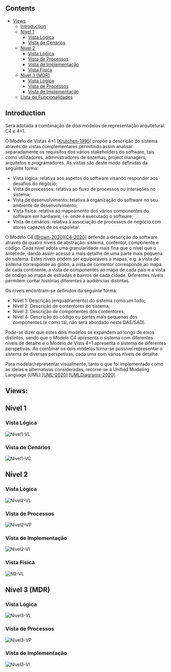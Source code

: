 ## Contents
- [Views](#views)
	- [Introduction](#introduction)
	- [Nível 1](#nível-1)
		- [Vista Lógica](#vista-lógica)
		- [Vista de Cenários](#vista-de-cenários)
	- [Nível 2](#nível-2)
		- [Vista Lógica](#vista-lógica-1)
		- [Vista de Processos](#vista-de-processos-1)
		- [Vista de Implementação](#vista-de-implementação-1)
		- [Vista Física](#vista-física)
	- [Nível 3 (MDR)](#nível-3-mdr)
		- [Vista Lógica](#vista-lógica-3)
		- [Vista de Processos](#vista-de-processos-3)
		- [Vista de Implementação](#vista-de-implementação-3)
	- [Lista de Funcionalidades](Planeamento.md)

## Introduction
Será adotada a combinação de dois modelos de representação arquitetural: C4 e 4+1.

O Modelo de Vistas 4+1 [[Krutchen-1995]](References.md#Kruchten-1995) propõe a descrição do sistema através de vistas complementares permitindo assim analisar separadamente os requisitos dos vários stakeholders do software, tais como utilizadores, administradores de sistemas, project managers, arquitetos e programadores. As vistas são deste modo definidas da seguinte forma:

- Vista lógica: relativa aos aspetos do software visando responder aos desafios do negócio;
- Vista de processos: relativa ao fluxo de processos ou interações no sistema;
- Vista de desenvolvimento: relativa à organização do software no seu ambiente de desenvolvimento;
- Vista física: relativa ao mapeamento dos vários componentes do software em hardware, i.e. onde é executado o software;
- Vista de cenários: relativa à associação de processos de negócio com atores capazes de os espoletar.

O Modelo C4 [[Brown-2020]](References.md#Brown-2020)[[C4-2020]](References.md#C4-2020) defende a descrição do software através de quatro níveis de abstração: sistema, contentor, componente e código. Cada nível adota uma granularidade mais fina que o nível que o antecede, dando assim acesso a mais detalhe de uma parte mais pequena do sistema. Estes níveis podem ser equiparáveis a mapas, e.g. a vista de sistema corresponde ao globo, a vista de contentor corresponde ao mapa de cada continente, a vista de componentes ao mapa de cada país e a vista de código ao mapa de estradas e bairros de cada cidade.
Diferentes níveis permitem contar histórias diferentes a audiências distintas.

Os níveis encontram-se definidos da seguinte forma:
- Nível 1: Descrição (enquadramento) do sistema como um todo;
- Nível 2: Descrição de contentores do sistema;
- Nível 3: Descrição de componentes dos contentores;
- Nível 4: Descrição do código ou partes mais pequenas dos componentes (e como tal, não será abordado neste DAS/SAD).

Pode-se dizer que estes dois modelos se expandem ao longo de eixos distintos, sendo que o Modelo C4 apresenta o sistema com diferentes níveis de detalhe e o Modelo de Vista 4+1 apresenta o sistema de diferentes perspetivas. Ao combinar os dois modelos torna-se possível representar o sistema de diversas perspetivas, cada uma com vários níveis de detalhe.

Para modelar/representar visualmente, tanto o que foi implementado como as ideias e alternativas consideradas, recorre-se à Unified Modeling Language (UML) [[UML-2020]](References.md#UML-2020) [[UMLDiagrams-2020]](References.md#UMLDiagrams-2020).

## Views:

## Nível 1
### Vista Lógica

![Nivel1-VL](docs/ProjetoGeral/Arquitetura/Nivel1/Nivel1-VistaLogica.svg)

### Vista de Cenários

![Nivel1-VC](docs/ProjetoGeral/Arquitetura/Nivel1/Nivel1-VistaDeCenario.svg)

## Nível 2
### Vista Lógica

![Nivel2-VL](docs/ProjetoGeral/Arquitetura/Nivel2/Nivel2-VistaLogica.svg)

### Vista de Processos

![Nivel2-VP](docs/1191430/UC12/Nivel2-VistaDeProcesso.svg)

### Vista de Implementação
![Nivel2-VI](docs/ProjetoGeral/Arquitetura/Nivel2/Nivel2-VistaImplementacao.svg)

### Vista Física
![N2-VL](docs/ProjetoGeral/Arquitetura/Nivel2/Nivel2-VistaFisica.svg)

## Nível 3 (MDR)

### Vista Lógica

![Nivel3-VL](docs/ProjetoGeral/Arquitetura/Nivel3/Nivel3-VistaLogica.svg)

### Vista de Processos

![Nivel3-VP](docs/1191430/UC12/Nivel3-VistaProcesso.svg)

### Vista de Implementação
![Nivel3-VI](docs/ProjetoGeral/Arquitetura/Nivel3/Nivel3-VistaImplementacao.svg)
